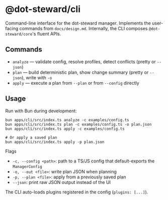 # @dot-steward/cli

Command-line interface for the dot-steward manager. Implements the user-facing commands from `docs/design.md`. Internally, the CLI composes `@dot-steward/core`'s fluent APIs.

## Commands
- `analyze` — validate config, resolve profiles, detect conflicts (pretty or `--json`)
- `plan` — build deterministic plan, show change summary (pretty or `--json`), write with `-o`
- `apply` — execute a plan from `--plan` or from `--config` directly

## Usage
Run with Bun during development:
```
bun apps/cli/src/index.ts analyze -c examples/config.ts
bun apps/cli/src/index.ts plan -c examples/config.ts -o plan.json
bun apps/cli/src/index.ts apply -c examples/config.ts

# Or apply a saved plan
bun apps/cli/src/index.ts apply -p plan.json
```

Flags
- `-c, --config <path>`: path to a TS/JS config that default-exports the `ManagerConfig`
- `-o, --out <file>`: write plan JSON when planning
- `-p, --plan <file>`: apply from a previously saved plan
- `--json`: print raw JSON output instead of the UI

The CLI auto-loads plugins registered in the config (`plugins: [...]`).
